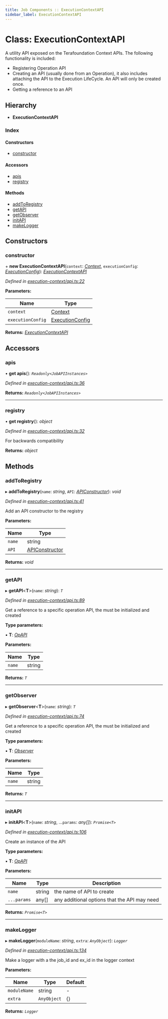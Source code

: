 ```yaml
---
title: Job Components :: ExecutionContextAPI
sidebar_label: ExecutionContextAPI
---
```


# Class: ExecutionContextAPI

A utility API exposed on the Terafoundation Context APIs.
The following functionality is included:
 - Registering Operation API
 - Creating an API (usually done from an Operation),
   it also includes attaching the API to the Execution LifeCycle.
   An API will only be created once.
 - Getting a reference to an API

## Hierarchy

* **ExecutionContextAPI**

### Index

#### Constructors

* [constructor](executioncontextapi.md#constructor)

#### Accessors

* [apis](executioncontextapi.md#apis)
* [registry](executioncontextapi.md#registry)

#### Methods

* [addToRegistry](executioncontextapi.md#addtoregistry)
* [getAPI](executioncontextapi.md#getapi)
* [getObserver](executioncontextapi.md#getobserver)
* [initAPI](executioncontextapi.md#initapi)
* [makeLogger](executioncontextapi.md#makelogger)

## Constructors

###  constructor

\+ **new ExecutionContextAPI**(`context`: *[Context](../interfaces/context.md)*, `executionConfig`: *[ExecutionConfig](../interfaces/executionconfig.md)*): *[ExecutionContextAPI](executioncontextapi.md)*

*Defined in [execution-context/api.ts:22](https://github.com/terascope/teraslice/blob/e480fc67/packages/job-components/src/execution-context/api.ts#L22)*

**Parameters:**

Name | Type |
------ | ------ |
`context` | [Context](../interfaces/context.md) |
`executionConfig` | [ExecutionConfig](../interfaces/executionconfig.md) |

**Returns:** *[ExecutionContextAPI](executioncontextapi.md)*

## Accessors

###  apis

• **get apis**(): *`Readonly<JobAPIInstances>`*

*Defined in [execution-context/api.ts:36](https://github.com/terascope/teraslice/blob/e480fc67/packages/job-components/src/execution-context/api.ts#L36)*

**Returns:** *`Readonly<JobAPIInstances>`*

___

###  registry

• **get registry**(): *object*

*Defined in [execution-context/api.ts:32](https://github.com/terascope/teraslice/blob/e480fc67/packages/job-components/src/execution-context/api.ts#L32)*

For backwards compatibility

**Returns:** *object*

## Methods

###  addToRegistry

▸ **addToRegistry**(`name`: *string*, `API`: *[APIConstructor](../overview.md#apiconstructor)*): *void*

*Defined in [execution-context/api.ts:41](https://github.com/terascope/teraslice/blob/e480fc67/packages/job-components/src/execution-context/api.ts#L41)*

Add an API constructor to the registry

**Parameters:**

Name | Type |
------ | ------ |
`name` | string |
`API` | [APIConstructor](../overview.md#apiconstructor) |

**Returns:** *void*

___

###  getAPI

▸ **getAPI**<**T**>(`name`: *string*): *`T`*

*Defined in [execution-context/api.ts:89](https://github.com/terascope/teraslice/blob/e480fc67/packages/job-components/src/execution-context/api.ts#L89)*

Get a reference to a specific operation API,
the must be initialized and created

**Type parameters:**

▪ **T**: *[OpAPI](../overview.md#opapi)*

**Parameters:**

Name | Type |
------ | ------ |
`name` | string |

**Returns:** *`T`*

___

###  getObserver

▸ **getObserver**<**T**>(`name`: *string*): *`T`*

*Defined in [execution-context/api.ts:74](https://github.com/terascope/teraslice/blob/e480fc67/packages/job-components/src/execution-context/api.ts#L74)*

Get a reference to a specific operation API,
the must be initialized and created

**Type parameters:**

▪ **T**: *[Observer](observer.md)*

**Parameters:**

Name | Type |
------ | ------ |
`name` | string |

**Returns:** *`T`*

___

###  initAPI

▸ **initAPI**<**T**>(`name`: *string*, ...`params`: *any[]*): *`Promise<T>`*

*Defined in [execution-context/api.ts:106](https://github.com/terascope/teraslice/blob/e480fc67/packages/job-components/src/execution-context/api.ts#L106)*

Create an instance of the API

**Type parameters:**

▪ **T**: *[OpAPI](../overview.md#opapi)*

**Parameters:**

Name | Type | Description |
------ | ------ | ------ |
`name` | string | the name of API to create |
`...params` | any[] | any additional options that the API may need  |

**Returns:** *`Promise<T>`*

___

###  makeLogger

▸ **makeLogger**(`moduleName`: *string*, `extra`: *`AnyObject`*): *`Logger`*

*Defined in [execution-context/api.ts:134](https://github.com/terascope/teraslice/blob/e480fc67/packages/job-components/src/execution-context/api.ts#L134)*

Make a logger with a the job_id and ex_id in the logger context

**Parameters:**

Name | Type | Default |
------ | ------ | ------ |
`moduleName` | string | - |
`extra` | `AnyObject` |  {} |

**Returns:** *`Logger`*
